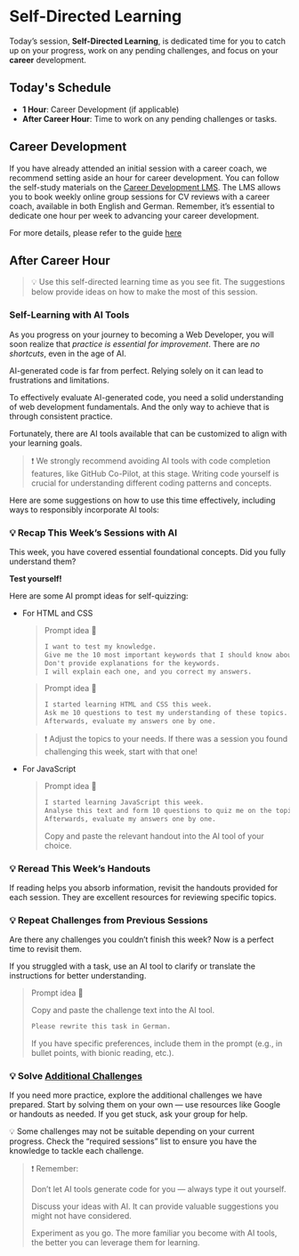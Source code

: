 # Self-Directed Learning

Today’s session, **Self-Directed Learning**, is dedicated time for you to catch up on your progress, work on any pending challenges, and focus on your **career** development.
## Today's Schedule

- **1 Hour**: Career Development (if applicable)
- **After Career Hour**: Time to work on any pending challenges or tasks.

## Career Development

If you have already attended an initial session with a career coach, we recommend setting aside an hour for career development. You can follow the self-study materials on the [Career Development LMS](https://login.neuefische.de/?domain=dashboard.neuefische.de). The LMS allows you to book weekly online group sessions for CV reviews with a career coach, available in both English and German. Remember, it’s essential to dedicate one hour per week to advancing your career development.

For more details, please refer to the guide [here](./assets/careers.md)

## After Career Hour

> 💡 Use this self-directed learning time as you see fit. The suggestions below provide ideas on how to make the most of this session.

### Self-Learning with AI Tools

As you progress on your journey to becoming a Web Developer, you will soon realize that _practice is essential for improvement_. There are _no shortcuts_, even in the age of AI.

AI-generated code is far from perfect. Relying solely on it can lead to frustrations and limitations.

To effectively evaluate AI-generated code, you need a solid understanding of web development fundamentals. And the only way to achieve that is through consistent practice.

Fortunately, there are AI tools available that can be customized to align with your learning goals.

> ❗️ We strongly recommend avoiding AI tools with code completion features, like GitHub Co-Pilot, at this stage. Writing code yourself is crucial for understanding different coding patterns and concepts.

Here are some suggestions on how to use this time effectively, including ways to responsibly incorporate AI tools:

### 💡 Recap This Week’s Sessions with AI

This week, you have covered essential foundational concepts. Did you fully understand them?

**Test yourself!**

Here are some AI prompt ideas for self-quizzing:

- For HTML and CSS

  > Prompt idea 🤖
  >
  > ```md
  > I want to test my knowledge.
  > Give me the 10 most important keywords that I should know about CSS Flexbox.
  > Don't provide explanations for the keywords.
  > I will explain each one, and you correct my answers.
  > ```

  > Prompt idea 🤖
  >
  > ```md
  > I started learning HTML and CSS this week.
  > Ask me 10 questions to test my understanding of these topics.
  > Afterwards, evaluate my answers one by one.
  > ```

  > ❗️ Adjust the topics to your needs. If there was a session you found challenging this week, start with that one!

- For JavaScript

  > Prompt idea 🤖
  >
  > ```md
  > I started learning JavaScript this week.
  > Analyse this text and form 10 questions to quiz me on the topics covered.
  > Afterwards, evaluate my answers one by one.
  > ```
  >
  > Copy and paste the relevant handout into the AI tool of your choice.

### 💡 Reread This Week’s Handouts

If reading helps you absorb information, revisit the handouts provided for each session.
They are excellent resources for reviewing specific topics.

### 💡 Repeat Challenges from Previous Sessions

Are there any challenges you couldn’t finish this week? Now is a perfect time to revisit them.

If you struggled with a task, use an AI tool to clarify or translate the instructions for better understanding.

> Prompt idea 🤖
>
> Copy and paste the challenge text into the AI tool.
>
> ```md
> Please rewrite this task in German.
> ```
>
> If you have specific preferences, include them in the prompt (e.g., in bullet points, with bionic reading, etc.).

### 💡 Solve [Additional Challenges](./assets/additional-challenges.md)

If you need more practice, explore the additional challenges we have prepared. Start by solving them on your own — use resources like Google or handouts as needed. If you get stuck, ask your group for help.

💡 Some challenges may not be suitable depending on your current progress. Check the “required sessions” list to ensure you have the knowledge to tackle each challenge.

> ❗️ Remember:
>
> Don’t let AI tools generate code for you — always type it out yourself.
>
> Discuss your ideas with AI. It can provide valuable suggestions you might not have considered.
>
> Experiment as you go. The more familiar you become with AI tools, the better you can leverage them for learning.
